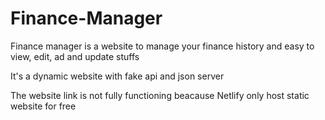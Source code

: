 # Finance-Manager
Finance manager is a website to manage your finance history and easy to view, edit, ad and update stuffs

It's a dynamic website with fake api and json server

The website link is not fully functioning beacause Netlify only host static website for free
